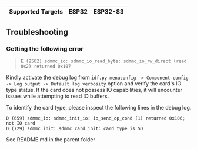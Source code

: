 | Supported Targets | ESP32 | ESP32-S3 |
| ----------------- | ----- | -------- |


## Troubleshooting

### Getting the following error

> `E (2562) sdmmc_io: sdmmc_io_read_byte: sdmmc_io_rw_direct (read 0x2) returned 0x107`

Kindly activate the debug log from `idf.py menuconfig -> Component config -> Log output -> Default log verbosity` option and verify the card's IO type status. If the card does not possess IO capabilities, it will encounter issues while attempting to read IO buffers.

To identify the card type, please inspect the following lines in the debug log.

```
D (659) sdmmc_io: sdmmc_init_io: io_send_op_cond (1) returned 0x106; not IO card
D (729) sdmmc_init: sdmmc_card_init: card type is SD
```

See README.md in the parent folder
